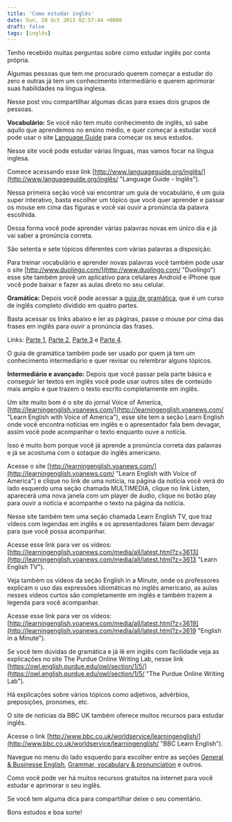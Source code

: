 ```yaml
---
title: 'Como estudar inglês'
date: Sun, 20 Oct 2013 02:57:44 +0000
draft: false
tags: [inglês]
---
```

Tenho recebido muitas perguntas sobre como estudar inglês por conta própria.

Algumas pessoas que tem me procurado querem começar a estudar do zero e outras já tem um conhecimento intermediário e querem aprimorar suas habilidades na língua inglesa.

Nesse post vou compartilhar algumas dicas para esses dois grupos de pessoas.

**Vocabulário:** Se você não tem muito conhecimento de inglês, só sabe aquilo que aprendemos no ensino médio, e quer começar a estudar você pode usar o site [Language Guide](http://www.languageguide.org/ "Language Guide") para começar os seus estudos.

Nesse site você pode estudar várias línguas, mas vamos focar na língua inglesa.

Comece acessando esse link [http://www.languageguide.org/inglês/](http://www.languageguide.org/inglês/ "Language Guide - Inglês").

Nessa primeira seção você vai encontrar um guia de vocabulário, é um guia super interativo, basta escolher um tópico que você quer aprender e passar os mouse em cima das figuras e você vai ouvir a pronúncia da palavra escolhida.

Dessa forma você pode aprender várias palavras novas em único dia e já vai saber a pronúncia correta.

São setenta e sete tópicos diferentes com várias palavras a disposição.

Para treinar vocabulário e aprender novas palavras você também pode usar o site [http://www.duolingo.com/](http://www.duolingo.com/ "Duolingo") esse site também provê um aplicativo para celulares Android e iPhone que você pode baixar e fazer as aulas direto no seu celular.

**Gramática:** Depois você pode acessar a [guia de gramática](http://www.languageguide.org/english/br/grammar.jsp "Guia de Gramática"), que é um curso de inglês completo dividido em quatro partes.

Basta acessar os links abaixo e ler as páginas, passe o mouse por cima das frases em inglês para ouvir a pronúncia das frases.

Links: [Parte 1](http://www.languageguide.org/english/grammar/br/part1/ "Guia de Gramática - Parte 1"), [Parte 2](http://www.languageguide.org/english/grammar/br/part2/ "Guia de Gramática - Parte 2"), [Parte 3](http://www.languageguide.org/english/grammar/br/part3/ "Guia de Gramática - Parte 3") e [Parte 4](http://www.languageguide.org/english/grammar/br/part4/ "Guia de Gramática - Parte 4").

O guia de gramática também pode ser usado por quem já tem um conhecimento intermediário e quer revisar ou relembrar alguns tópicos.

**Intermediário e avançado:** Depois que você passar pela parte básica e conseguir ler textos em inglês você pode usar outros sites de conteúdo mais amplo e que trazem o texto escrito completamente em inglês.

Um site muito bom é o site do jornal Voice of America, [http://learningenglish.voanews.com/](http://learningenglish.voanews.com/ "Learn English with Voice of America"), esse site tem a seção Learn English onde você encontra notícias em inglês e o apresentador fala bem devagar, assim você pode acompanhar o texto enquanto ouve a notícia.

Isso é muito bom porque você já aprende a pronúncia correta das palavras e já se acostuma com o sotaque do inglês americano.

Acesse o site [http://learningenglish.voanews.com/](http://learningenglish.voanews.com/ "Learn English with Voice of America") e clique no link de uma notícia, na página da notícia você verá do lado esquerdo uma seção chamada MULTIMEDIA, clique no link Listen, aparecerá uma nova janela com um player de áudio, clique no botão play para ouvir a notícia e acompanhe o texto na página da notícia.

Nesse site também tem uma seção chamada Learn English TV, que traz vídeos com legendas em inglês e os apresentadores falam bem devagar para que você possa acompanhar.

Acesse esse link para ver os vídeos: [http://learningenglish.voanews.com/media/all/latest.html?z=3613](http://learningenglish.voanews.com/media/all/latest.html?z=3613 "Learn English TV").

Veja também os vídeos da seção English in a Minute, onde os professores explicam o uso das expressões idiomáticas no inglês americano, as aulas nesses vídeos curtos são completamente em inglês e também trazem a legenda para você acompanhar.

Acesse esse link para ver os vídeos: [http://learningenglish.voanews.com/media/all/latest.html?z=3619](http://learningenglish.voanews.com/media/all/latest.html?z=3619 "English in a Minute").

Se você tem dúvidas de gramática e já lê em inglês com facilidade veja as explicações no site The Purdue Online Writing Lab, nesse link [https://owl.english.purdue.edu/owl/section/1/5/](https://owl.english.purdue.edu/owl/section/1/5/ "The Purdue Online Writing Lab").

Há explicações sobre vários tópicos como adjetivos, advérbios, preposições, pronomes, etc.

O site de notícias da BBC UK também oferece muitos recursos para estudar inglês.

Acesse o link [http://www.bbc.co.uk/worldservice/learningenglish/](http://www.bbc.co.uk/worldservice/learningenglish/ "BBC Learn English").

Navegue no menu do lado esquerdo para escolher entre as seções [General & Businesse English](http://www.bbc.co.uk/worldservice/learningenglish/general/ "General and Business English"), [Grammar, vocabulary & pronunciation](http://www.bbc.co.uk/worldservice/learningenglish/language/ "Grammar, vocabulary and pronunciation") e outros.

Como você pode ver há muitos recursos gratuitos na internet para você estudar e aprimorar o seu inglês.

Se você tem alguma dica para compartilhar deixe o seu comentário.

Bons estudos e boa sorte!